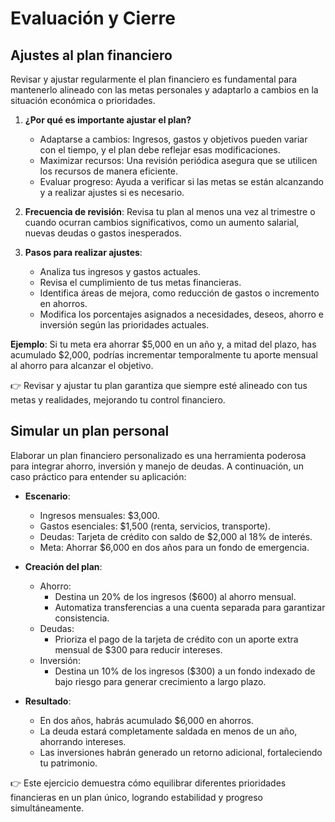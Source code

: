 # Evaluación y Cierre
## Ajustes al plan financiero
Revisar y ajustar regularmente el plan financiero es fundamental para mantenerlo alineado con las metas personales y adaptarlo a cambios en la situación económica o prioridades.

1. **¿Por qué es importante ajustar el plan?**
    - Adaptarse a cambios: Ingresos, gastos y objetivos pueden variar con el tiempo, y el plan debe reflejar esas modificaciones. 
    - Maximizar recursos: Una revisión periódica asegura que se utilicen los recursos de manera eficiente. 
    - Evaluar progreso: Ayuda a verificar si las metas se están alcanzando y a realizar ajustes si es necesario.

2. **Frecuencia de revisión**:
Revisa tu plan al menos una vez al trimestre o cuando ocurran cambios significativos, como un aumento salarial, nuevas deudas o gastos inesperados.

3. **Pasos para realizar ajustes**:
    - Analiza tus ingresos y gastos actuales.
    - Revisa el cumplimiento de tus metas financieras.
    - Identifica áreas de mejora, como reducción de gastos o incremento en ahorros.
    - Modifica los porcentajes asignados a necesidades, deseos, ahorro e inversión según las prioridades actuales.

**Ejemplo**: Si tu meta era ahorrar $5,000 en un año y, a mitad del plazo, has acumulado $2,000, podrías incrementar temporalmente tu aporte mensual al ahorro para alcanzar el objetivo.

👉 Revisar y ajustar tu plan garantiza que siempre esté alineado con tus metas y realidades, mejorando tu control financiero.

## Simular un plan personal
Elaborar un plan financiero personalizado es una herramienta poderosa para integrar ahorro, inversión y manejo de deudas. A continuación, un caso práctico para entender su aplicación:

- **Escenario**:
    - Ingresos mensuales: $3,000.
    - Gastos esenciales: $1,500 (renta, servicios, transporte).
    - Deudas: Tarjeta de crédito con saldo de $2,000 al 18% de interés.
    - Meta: Ahorrar $6,000 en dos años para un fondo de emergencia.

- **Creación del plan**:
    - Ahorro:
        - Destina un 20% de los ingresos ($600) al ahorro mensual.
        - Automatiza transferencias a una cuenta separada para garantizar consistencia.
    - Deudas:
        - Prioriza el pago de la tarjeta de crédito con un aporte extra mensual de $300 para reducir intereses.
    - Inversión:
        - Destina un 10% de los ingresos ($300) a un fondo indexado de bajo riesgo para generar crecimiento a largo plazo.

- **Resultado**:
    - En dos años, habrás acumulado $6,000 en ahorros.
    - La deuda estará completamente saldada en menos de un año, ahorrando intereses.
    - Las inversiones habrán generado un retorno adicional, fortaleciendo tu patrimonio.

👉 Este ejercicio demuestra cómo equilibrar diferentes prioridades financieras en un plan único, logrando estabilidad y progreso simultáneamente.
